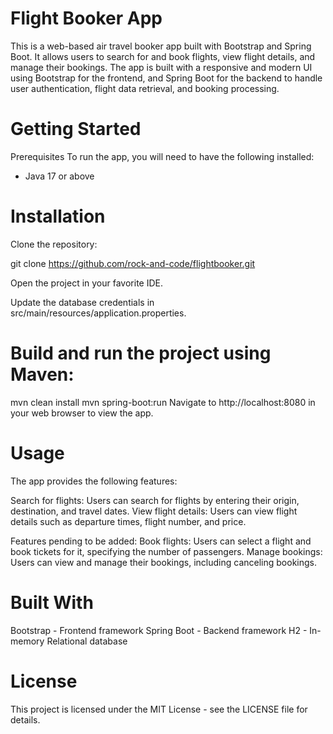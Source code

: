 # Flight Booker App
This is a web-based air travel booker app built with Bootstrap and Spring Boot. It allows users to search for and book flights, view flight details, and manage their bookings. The app is built with a responsive and modern UI using Bootstrap for the frontend, and Spring Boot for the backend to handle user authentication, flight data retrieval, and booking processing.

# Getting Started
Prerequisites
To run the app, you will need to have the following installed:
<ul>
  <li>Java 17 or above</li>
</ul>

# Installation
Clone the repository:

git clone https://github.com/rock-and-code/flightbooker.git

Open the project in your favorite IDE.

Update the database credentials in src/main/resources/application.properties.

# Build and run the project using Maven:

mvn clean install
mvn spring-boot:run
Navigate to http://localhost:8080 in your web browser to view the app.

# Usage
The app provides the following features:

Search for flights: Users can search for flights by entering their origin, destination, and travel dates.
View flight details: Users can view flight details such as departure times, flight number, and price.

Features pending to be added:
Book flights: Users can select a flight and book tickets for it, specifying the number of passengers.
Manage bookings: Users can view and manage their bookings, including canceling bookings.

# Built With
Bootstrap - Frontend framework
Spring Boot - Backend framework
H2 - In-memory Relational database


# License
This project is licensed under the MIT License - see the LICENSE file for details.
